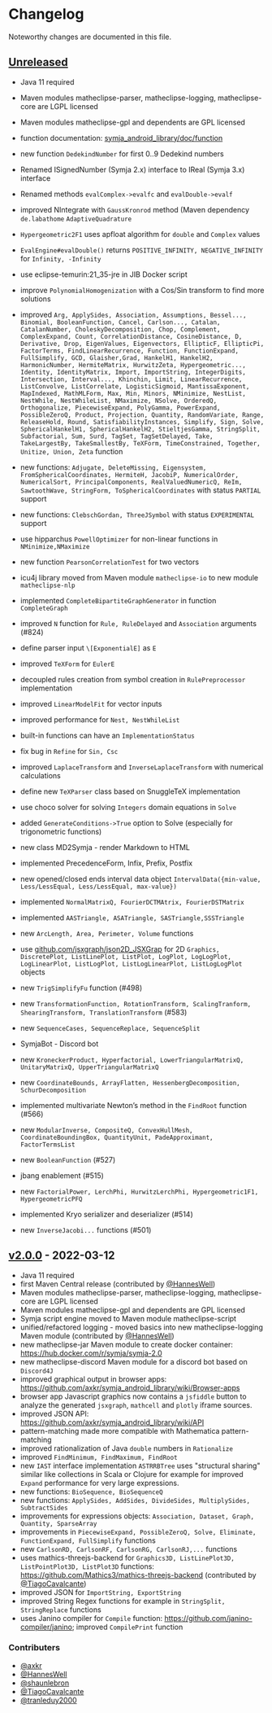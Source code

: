 # Changelog

Noteworthy changes are documented in this file.

## [Unreleased](https://github.com/axkr/symja_android_library/compare/v2.0.0...HEAD)
- Java 11 required
- Maven modules matheclipse-parser, matheclipse-logging, matheclipse-core are LGPL licensed
- Maven modules matheclipse-gpl and dependents are GPL licensed
- function documentation: [symja_android_library/doc/function](https://github.com/axkr/symja_android_library/tree/master/symja_android_library/doc/functions)


- new function `DedekindNumber` for first 0..9 Dedekind numbers
- Renamed ISignedNumber (Symja 2.x) interface to IReal (Symja 3.x) interface
- Renamed methods `evalComplex->evalfc` and `evalDouble->evalf`
- improved NIntegrate with `GaussKronrod` method (Maven dependency `de.labathome` `AdaptiveQuadrature`
- `Hypergeometric2F1` uses apfloat algorithm for `double` and `Complex` values
- `EvalEngine#evalDouble()` returns `POSITIVE_INFINITY, NEGATIVE_INFINITY` for `Infinity, -Infinity`
- use eclipse-temurin:21_35-jre in JIB Docker script 
- improve `PolynomialHomogenization` with a Cos/Sin transform to find more solutions
- improved `Arg, ApplySides, Association, Assumptions, Bessel..., Binomial, BooleanFunction, Cancel, Carlson..., Catalan, CatalanNumber, CholeskyDecomposition, Chop, Complement, ComplexExpand, Count, CorrelationDistance, CosineDistance, D, Derivative, Drop, EigenValues, Eigenvectors, EllipticF, EllipticPi, FactorTerms, FindLinearRecurrence, Function, FunctionExpand, FullSimplify, GCD, Glaisher,Grad, HankelH1, HankelH2, HarmonicNumber, HermiteMatrix, HurwitzZeta, Hypergeometric..., Identity, IdentityMatrix, Import, ImportString, IntegerDigits, Intersection, Interval..., Khinchin, Limit, LinearRecurrence, ListConvolve, ListCorrelate, LogisticSigmoid, MantissaExponent, MapIndexed, MathMLForm, Max, Min, Minors, NMinimize, NestList, NestWhile, NestWhileList, NMaximize, NSolve, OrderedQ, Orthogonalize, PiecewiseExpand, PolyGamma, PowerExpand, PossibleZeroQ, Product, Projection, Quantity, RandomVariate, Range, ReleaseHold, Round, SatisfiabilityInstances, Simplify, Sign, Solve, SphericalHankelH1, SphericalHankelH2, StieltjesGamma, StringSplit, Subfactorial, Sum, Surd, TagSet, TagSetDelayed, Take, TakeLargestBy, TakeSmallestBy, TeXForm, TimeConstrained, Together, Unitize, Union, Zeta` function
- new functions: `Adjugate, DeleteMissing, Eigensystem, FromSphericalCoordinates, HermiteH, JacobiP, NumericalOrder, NumericalSort, PrincipalComponents, RealValuedNumericQ, ReIm, SawtoothWave, StringForm, ToSphericalCoordinates` with status `PARTIAL` support
- new functions: `ClebschGordan, ThreeJSymbol` with status `EXPERIMENTAL` support
- use hipparchus `PowellOptimizer` for non-linear functions in `NMinimize,NMaximize`
- new function `PearsonCorrelationTest` for two vectors 
- icu4j library moved from Maven module `matheclipse-io` to new module `matheclipse-nlp` 
- implemented `CompleteBipartiteGraphGenerator` in function `CompleteGraph` 
- improved `N` function for `Rule, RuleDelayed` and `Association` arguments (#824)
- define parser input `\[ExponentialE]` as `E`
- improved `TeXForm` for `EulerE`
- decoupled rules creation from symbol creation in `RulePreprocessor` implementation
- improved `LinearModelFit` for vector inputs 
- improved performance for `Nest, NestWhileList`
- built-in functions can have an `ImplementationStatus` 
- fix bug in `Refine` for `Sin, Csc`
- improved `LaplaceTransform` and `InverseLaplaceTransform` with numerical calculations 
- define new `TeXParser` class based on SnuggleTeX implementation
- use choco solver for solving `Integers` domain equations in `Solve`
- added `GenerateConditions->True` option to Solve (especially for trigonometric functions)
- new class MD2Symja - render Markdown to HTML
- implemented PrecedenceForm, Infix, Prefix, Postfix  
- new opened/closed ends interval data object `IntervalData({min-value, Less/LessEqual, Less/LessEqual, max-value})`
- implemented `NormalMatrixQ, FourierDCTMAtrix, FourierDSTMatrix`
- implemented `AASTriangle, ASATriangle, SASTriangle,SSSTriangle`
- new `ArcLength, Area, Perimeter, Volume` functions
- use [github.com/jsxgraph/json2D_JSXGrap](https://github.com/jsxgraph/json2D_JSXGraph) for 2D `Graphics, DiscretePlot, ListLinePlot, ListPlot, LogPlot, LogLogPlot, LogLinearPlot, ListLogPlot, ListLogLinearPlot, ListLogLogPlot` objects
- new `TrigSimplifyFu` function (#498)
- new `TransformationFunction, RotationTransform, ScalingTranform, ShearingTransform, TranslationTransform` (#583)
- new `SequenceCases, SequenceReplace, SequenceSplit`
- SymjaBot - Discord bot
- new `KroneckerProduct, Hyperfactorial, LowerTriangularMatrixQ, UnitaryMatrixQ, UpperTriangularMatrixQ`
- new `CoordinateBounds, ArrayFlatten, HessenbergDecomposition, SchurDecomposition`
- implemented multivariate Newton’s method in the `FindRoot` function (#566)
- new `ModularInverse, CompositeQ, ConvexHullMesh, CoordinateBoundingBox, QuantityUnit, PadeApproximant, FactorTermsList`
- new `BooleanFunction` (#527) 
- jbang enablement (#515)
- new `FactorialPower, LerchPhi, HurwitzLerchPhi, Hypergeometric1F1, HypergeometricPFQ`
- implemented Kryo serializer and deserializer (#514)
- new `InverseJacobi...` functions (#501)

## [v2.0.0](https://github.com/axkr/symja_android_library/releases/tag/v2.0.0) - 2022-03-12

- Java 11 required  
- first Maven Central release (contributed by [@HannesWell](https://github.com/HannesWell))
- Maven modules matheclipse-parser, matheclipse-logging, matheclipse-core are LGPL licensed
- Maven modules matheclipse-gpl and dependents are GPL licensed
- Symja script engine moved to Maven module matheclipse-script
- unified/refactored logging - moved basics into new matheclipse-logging Maven module (contributed by [@HannesWell](https://github.com/HannesWell))
- new matheclipse-jar Maven module to create docker container: https://hub.docker.com/r/symja/symja-2.0
- new matheclipse-discord Maven module for a discord bot based on `Discord4J`
- improved graphical output in browser apps: https://github.com/axkr/symja_android_library/wiki/Browser-apps
- browser app Javascript graphics now contains a `jsfiddle` button to analyze the generated `jsxgraph`, `mathcell` and `plotly` iframe sources.
- improved JSON API: https://github.com/axkr/symja_android_library/wiki/API
- pattern-matching made more compatible with Mathematica pattern-matching
- improved rationalization of Java `double` numbers in `Rationalize`
- improved `FindMinimum, FindMaximum, FindRoot`
- new `IAST` interface implementation `ASTRRBTree` uses "structural sharing" similar like collections in Scala or Clojure for example for improved `Expand` performance for very large expressions.
- new functions:  `BioSequence, BioSequenceQ`
- new functions: `ApplySides, AddSides, DivideSides, MultiplySides, SubtractSides`
- improvements for expressions objects: `Association, Dataset, Graph, Quantity, SparseArray`
- improvements in `PiecewiseExpand, PossibleZeroQ, Solve, Eliminate, FunctionExpand, FullSimplify` functions
- new `CarlsonRD, CarlsonRF, CarlsonRG, CarlsonRJ,...` functions
- uses mathics-threejs-backend for `Graphics3D, ListLinePlot3D, ListPointPlot3D, ListPlot3D` functions: https://github.com/Mathics3/mathics-threejs-backend  (contributed by [@TiagoCavalcante](https://github.com/TiagoCavalcante))
- improved JSON for `ImportString, ExportString`
- improved String Regex functions for example in `StringSplit, StringReplace` functions
- uses Janino compiler for `Compile` function: https://github.com/janino-compiler/janino; improved `CompilePrint` function

### Contributers

- [@axkr](https://github.com/axkr)
- [@HannesWell](https://github.com/HannesWell)
- [@shaunlebron](https://github.com/shaunlebron)
- [@TiagoCavalcante](https://github.com/TiagoCavalcante)
- [@tranleduy2000](https://github.com/tranleduy2000)
